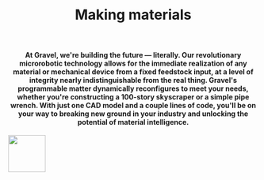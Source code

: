 <br><br><br><br><br><br><br><br><br>
<center><b><h1>Making materials
  <span
     class="txt-rotate"
     data-period="2000"
     data-rotate='[ "intelligent.", "reconfigurable.", "autonomous.", "responsive.", "digital." ]'>
  </span>
</h1></b></center>
<br>
<center><h4>At Gravel, we're building the future — literally. Our revolutionary microrobotic technology allows for the immediate realization of any material or mechanical device from a fixed feedstock input, at a level of integrity nearly indistinguishable from the real thing. Gravel's programmable matter dynamically reconfigures to meet your needs, whether you're constructing a 100-story skyscraper or a simple pipe wrench. With just one CAD model and a couple lines of code, you'll be on your way to breaking new ground in your industry and unlocking the potential of material intelligence.</h4></center>

<a href="https://tally.so/r/3XLo1d" target="_blank" rel="noopener noreferrer">
  <img src="https://user-images.githubusercontent.com/126240516/221160317-f8c22922-00b6-4101-a3ac-4858e35b3f60.png" height="75" align="center">
</a>
